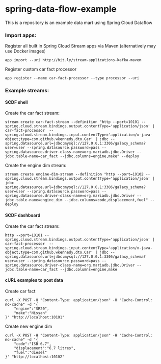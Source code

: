 # spring-data-flow-example
This is a repository is an example data mart using Spring Cloud Dataflow

### Import apps:
Register all built in Spring Cloud Stream apps via Maven (alternatively may use Docker images)

    app import --uri http://bit.ly/stream-applications-kafka-maven
    
Register custom car fact processor

    app register --name car-fact-processor --type processor --uri 

### Example streams:

#### SCDF shell
Create the car fact stream:

    stream create car-fact-stream --definition "http --port=10101 --spring.cloud.stream.bindings.output.contentType='application/json' | car-fact-processor  --spring.cloud.stream.bindings.input.contentType='application/x-java-object;type=com.github.wkennedy.dto.Car' | jdbc --spring.datasource.url=jdbc:mysql://127.0.0.1:3306/galaxy_schema?user=user --spring.datasource.password=pass --spring.datasource.driver-class-name=org.mariadb.jdbc.Driver --jdbc.table-name=car_fact --jdbc.columns=engine,make" --deploy

Create the engine dim stream:

    stream create engine-dim-stream --definition "http --port=10102 --spring.cloud.stream.bindings.output.contentType='application/json' | jdbc --spring.datasource.url=jdbc:mysql://127.0.0.1:3306/galaxy_schema?user=user --spring.datasource.password=pass --spring.datasource.driver-class-name=org.mariadb.jdbc.Driver --jdbc.table-name=engine_dim --jdbc.columns=code,displacement,fuel" --deploy

#### SCDF dashboard
Create the car fact stream:

    http --port=10101 --spring.cloud.stream.bindings.output.contentType='application/json' | car-fact-processor  --spring.cloud.stream.bindings.input.contentType='application/x-java-object;type=com.github.wkennedy.dto.Car' | jdbc --spring.datasource.url=jdbc:mysql://127.0.0.1:3306/galaxy_schema?user=user --spring.datasource.password=pass --spring.datasource.driver-class-name=org.mariadb.jdbc.Driver --jdbc.table-name=car_fact --jdbc.columns=engine,make


#### cURL examples to post data
Create car fact

    curl -X POST -H "Content-Type: application/json" -H "Cache-Control: no-cache" -d '{
    	"engine":"SR20",
    	"make":"Nissan"
    }' "http://localhost:10101"

Create new engine dim

    curl -X POST -H "Content-Type: application/json" -H "Cache-Control: no-cache" -d '{
    	"code":"ISB 6.7",
    	"displacement":"6.7 litres",
    	"fuel":"diesel"
    }' "http://localhost:10102"